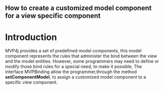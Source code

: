## How to create a customized model component for a view specific component ##

# Introduction #
MVP4j provides a set of  predefined model components, this model component represents the rules that administer the bind between the view and the model entities. However, some programmers may need to define or modify those bind rules for a special need, to make it possible, The interface MVPBinding allow the programmer,through the method **setComponentModel**, to assign a customized model component to a specific view component.
